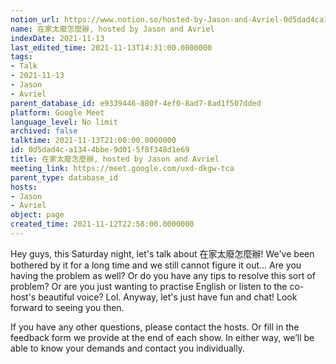 ```yaml
---
notion_url: https://www.notion.so/hosted-by-Jason-and-Avriel-0d5dad4ca1344bbe9d015f8f348d1e69
name: 在家太廢怎麼辦, hosted by Jason and Avriel
indexDate: 2021-11-13
last_edited_time: 2021-11-13T14:31:00.0000000
tags:
- Talk
- 2021-11-13
- Jason
- Avriel
parent_database_id: e9339446-880f-4ef0-8ad7-8ad1f507dded
platform: Google Meet
language_level: No limit
archived: false
talktime: 2021-11-13T21:00:00.0000000
id: 0d5dad4c-a134-4bbe-9d01-5f8f348d1e69
title: 在家太廢怎麼辦, hosted by Jason and Avriel
meeting_link: https://meet.google.com/uxd-dkgw-tca
parent_type: database_id
hosts:
- Jason
- Avriel
object: page
created_time: 2021-11-12T22:58:00.0000000
---
```





Hey guys, this Saturday night, let's talk about 在家太廢怎麼辦! We've been bothered by it for a long time and we still cannot figure it out... Are you having the problem as well? Or do you have any tips to resolve this sort of problem? Or are you just wanting to practise English or listen to the co-host's beautiful voice? Lol. Anyway, let's just have fun and chat! Look forward to seeing you then. 

If you have any other questions, please contact the hosts. Or fill in the feedback form we provide at the end of each show. In either way, we’ll be able to know your demands and contact you individually.







